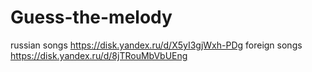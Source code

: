 # Guess-the-melody

russian songs https://disk.yandex.ru/d/X5yI3gjWxh-PDg
foreign songs https://disk.yandex.ru/d/8jTRouMbVbUEng
